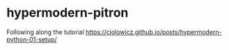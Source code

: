 # hypermodern-pitron
Following along the tutorial https://cjolowicz.github.io/posts/hypermodern-python-01-setup/
